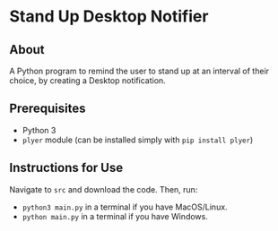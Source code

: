 # Stand Up Desktop Notifier

## About

A Python program to remind the user to stand up at an interval of their choice, by creating a Desktop notification.

## Prerequisites

- Python 3
- `plyer` module (can be installed simply with `pip install plyer`)

## Instructions for Use

Navigate to `src` and download the code. Then, run:

- `python3 main.py` in a terminal if you have MacOS/Linux.
- `python main.py` in a terminal if you have Windows.
